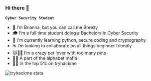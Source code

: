 ### Hi there 👋

**`Cyber Security Student`**

- 👋 I’m Brianna, but you can call me Breezy
- 🎓 I’m a full time student doing a Bachelors in Cyber Security
- 📓 I'm currently learning python, secure coding and cryptography
- ☕ I’m looking to collaborate on all things beginner friendly
- 🐱🐰🦎 I’m a crazy pet lover with too many pets
- 🏳️‍🌈 A part of the alphabet mafia
- 🐱‍💻 In the top 5% on tryhackme

![tryhackme stats](https://raw.githubusercontent.com/breezyphoebe/breezyphoebe/master/assets/thm_propic.png)

<!--

**breezy-codes/breezy-codes** is a ✨ _special_ ✨ repository because its `README.md` (this file) appears on your GitHub profile.

Here are some ideas to get you started:

- 🔭 I’m currently working on ...
- 🌱 I’m currently learning ...
- 👯 I’m looking to collaborate on ...
- 🤔 I’m looking for help with ...
- 💬 Ask me about ...
- 📫 How to reach me: ...
- 😄 Pronouns: ...
- ⚡ Fun fact: ...
-->
